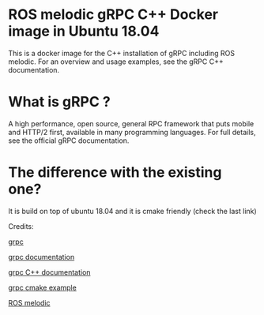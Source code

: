 # ROS melodic gRPC C++ Docker image in Ubuntu 18.04

This is a docker image for the C++ installation of gRPC including ROS melodic.  For an
overview and usage examples, see the gRPC C++ documentation.

# What is gRPC ?

A high performance, open source, general RPC framework that puts mobile and
HTTP/2 first, available in many programming languages.  For full details, see
the official gRPC documentation.

# The difference with the existing one?
It is build on top of ubuntu 18.04 and it is cmake friendly (check the last link) 

Credits:

[grpc](http:/grpc.io)

[grpc documentation](http://www.grpc.io/docs/)

[grpc C++ documentation](http://www.grpc.io/docs/tutorials/basic/c.html)

[grpc cmake example](https://github.com/IvanSafonov/grpc-cmake-example)

[ROS melodic](http://wiki.ros.org/melodic)


